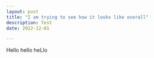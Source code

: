 ```yaml
---
layout: post
title: "I am trying to see how it looks like overall"
description: Test
date: 2022-12-01 

---
```


Hello hello heLlo
